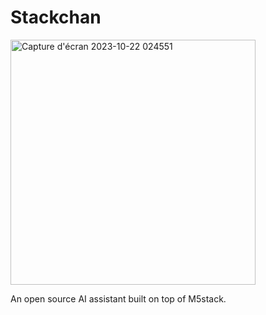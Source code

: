 # Stackchan 

<img width="392" alt="Capture d'écran 2023-10-22 024551" src="https://github.com/DavidDerhy/BoB/assets/15603952/a8ab0816-3fe0-4dd0-9fd2-8952d6b6ec02">


An open source AI assistant built on top of M5stack.

